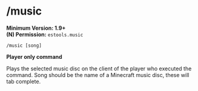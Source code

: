 # /music

**Minimum Version: 1.9+**  
**(N) Permission:** `estools.music`
```
/music [song]
```
**Player only command**

Plays the selected music disc on the client of the player who executed the command.
Song should be the name of a Minecraft music disc, these will tab complete.

